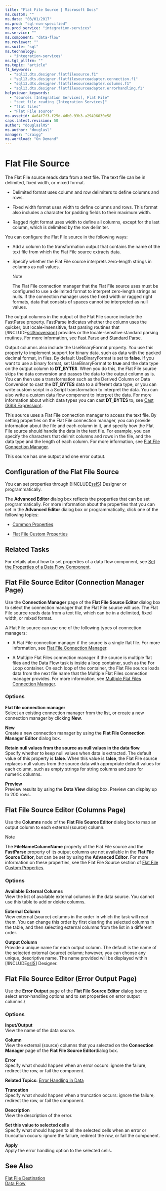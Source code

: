 ```yaml
---
title: "Flat File Source | Microsoft Docs"
ms.custom: ""
ms.date: "03/01/2017"
ms.prod: "sql-non-specified"
ms.prod_service: "integration-services"
ms.service: ""
ms.component: "data-flow"
ms.reviewer: ""
ms.suite: "sql"
ms.technology: 
  - "integration-services"
ms.tgt_pltfrm: ""
ms.topic: "article"
f1_keywords: 
  - "sql13.dts.designer.flatfilesource.f1"
  - "sql13.dts.designer.flatfilesourceadapter.connection.f1"
  - "sql13.dts.designer.flatfilesourceadapter.columns.f1"
  - "sql13.dts.designer.flatfilesourceadapter.errorhandling.f1"
helpviewer_keywords: 
  - "sources [Integration Services], Flat File"
  - "text file reading [Integration Services]"
  - "flat files"
  - "Flat File source"
ms.assetid: 4a64f7f3-f25d-4db0-93b3-a29496030e58
caps.latest.revision: 50
author: "douglaslMS"
ms.author: "douglasl"
manager: "craigg"
ms.workload: "On Demand"
---
```

# Flat File Source
  The Flat File source reads data from a text file. The text file can be in delimited, fixed width, or mixed format.  
  
-   Delimited format uses column and row delimiters to define columns and rows.  
  
-   Fixed width format uses width to define columns and rows. This format also includes a character for padding fields to their maximum width.  
  
-   Ragged right format uses width to define all columns, except for the last column, which is delimited by the row delimiter.  
  
 You can configure the Flat File source in the following ways:  
  
-   Add a column to the transformation output that contains the name of the text file from which the Flat File source extracts data.  
  
-   Specify whether the Flat File source interprets zero-length strings in columns as null values.  
  
    > [!NOTE]  
    >  The Flat File connection manager that the Flat File source uses must be configured to use a delimited format to interpret zero-length strings as nulls. If the connection manager uses the fixed width or ragged right formats, data that consists of spaces cannot be interpreted as null values.  
  
 The output columns in the output of the Flat File source include the FastParse property. FastParse indicates whether the column uses the quicker, but locale-insensitive, fast parsing routines that [!INCLUDE[ssISnoversion](../../includes/ssisnoversion-md.md)] provides or the locale-sensitive standard parsing routines. For more information, see [Fast Parse](http://msdn.microsoft.com/library/6688707d-3c5b-404e-aa2f-e13092ac8d95) and [Standard Parse](http://msdn.microsoft.com/library/dfe835b1-ea52-4e18-a23a-5188c5b6f013).  
  
 Output columns also include the UseBinaryFormat property. You use this property to implement support for binary data, such as data with the packed decimal format, in files. By default UseBinaryFormat is set to **false**. If you want to use a binary format, set UseBinaryFormat to **true** and the data type on the output column to **DT_BYTES**. When you do this, the Flat File source skips the data conversion and passes the data to the output column as is. You can then use a transformation such as the Derived Column or Data Conversion to cast the **DT_BYTES** data to a different data type, or you can write custom script in a Script transformation to interpret the data. You can also write a custom data flow component to interpret the data. For more information about which data types you can cast **DT_BYTES** to, see [Cast &#40;SSIS Expression&#41;](../../integration-services/expressions/cast-ssis-expression.md).  
  
 This source uses a Flat File connection manager to access the text file. By setting properties on the Flat File connection manager, you can provide information about the file and each column in it, and specify how the Flat File source should handle the data in the text file. For example, you can specify the characters that delimit columns and rows in the file, and the data type and the length of each column. For more information, see [Flat File Connection Manager](../../integration-services/connection-manager/flat-file-connection-manager.md).  
  
 This source has one output and one error output.  
  
## Configuration of the Flat File Source  
 You can set properties through [!INCLUDE[ssIS](../../includes/ssis-md.md)] Designer or programmatically.  
  
 The **Advanced Editor** dialog box reflects the properties that can be set programmatically. For more information about the properties that you can set in the **Advanced Editor** dialog box or programmatically, click one of the following topics:  
  
-   [Common Properties](http://msdn.microsoft.com/library/51973502-5cc6-4125-9fce-e60fa1b7b796)  
  
-   [Flat File Custom Properties](../../integration-services/data-flow/flat-file-custom-properties.md)  
  
## Related Tasks  
 For details about how to set properties of a data flow component, see [Set the Properties of a Data Flow Component](../../integration-services/data-flow/set-the-properties-of-a-data-flow-component.md).  
  
## Flat File Source Editor (Connection Manager Page)
  Use the **Connection Manager** page of the **Flat File Source Editor** dialog box to select the connection manager that the Flat File source will use. The Flat File source reads data from a text file, which can be in a delimited, fixed width, or mixed format.  
  
 A Flat File source can use one of the following types of connection managers:  
  
-   A Flat File connection manager if the source is a single flat file. For more information, see [Flat File Connection Manager](../../integration-services/connection-manager/flat-file-connection-manager.md).  
  
-   A Multiple Flat Files connection manager if the source is multiple flat files and the Data Flow task is inside a loop container, such as the For Loop container. On each loop of the container, the Flat File source loads data from the next file name that the Multiple Flat Files connection manager provides. For more information, see [Multiple Flat Files Connection Manager](../../integration-services/connection-manager/multiple-flat-files-connection-manager.md).  
  
### Options  
 **Flat file connection manager**  
 Select an existing connection manager from the list, or create a new connection manager by clicking **New**.  
  
 **New**  
 Create a new connection manager by using the **Flat File Connection Manager Editor** dialog box.  
  
 **Retain null values from the source as null values in the data flow**  
 Specify whether to keep null values when data is extracted. The default value of this property is **false**. When this value is f**alse**, the Flat File source replaces null values from the source data with appropriate default values for each column, such as empty strings for string columns and zero for numeric columns.  
  
 **Preview**  
 Preview results by using the **Data View** dialog box. Preview can display up to 200 rows.  
  
## Flat File Source Editor (Columns Page)
  Use the **Columns** node of the **Flat File Source Editor** dialog box to map an output column to each external (source) column.  
  
> [!NOTE]  
>  The **FileNameColumnName** property of the Flat File source and the **FastParse** property of its output columns are not available in the **Flat File Source Editor**, but can be set by using the **Advanced Editor**. For more information on these properties, see the Flat File Source section of [Flat File Custom Properties](../../integration-services/data-flow/flat-file-custom-properties.md).  
  
### Options  
 **Available External Columns**  
 View the list of available external columns in the data source. You cannot use this table to add or delete columns.  
  
 **External Column**  
 View external (source) columns in the order in which the task will read them. You can change this order by first clearing the selected columns in the table, and then selecting external columns from the list in a different order.  
  
 **Output Column**  
 Provide a unique name for each output column. The default is the name of the selected external (source) column; however, you can choose any unique, descriptive name. The name provided will be displayed within [!INCLUDE[ssIS](../../includes/ssis-md.md)] Designer.  
  
## Flat File Source Editor (Error Output Page)
  Use the **Error Output** page of the **Flat File Source Editor** dialog box to select error-handling options and to set properties on error output columns.\  
  
### Options  
 **Input/Output**  
 View the name of the data source.  
  
 **Column**  
 View the external (source) columns that you selected on the **Connection Manager** page of the **Flat File Source Editor**dialog box.  
  
 **Error**  
 Specify what should happen when an error occurs: ignore the failure, redirect the row, or fail the component.  
  
 **Related Topics:** [Error Handling in Data](../../integration-services/data-flow/error-handling-in-data.md)  
  
 **Truncation**  
 Specify what should happen when a truncation occurs: ignore the failure, redirect the row, or fail the component.  
  
 **Description**  
 View the description of the error.  
  
 **Set this value to selected cells**  
 Specify what should happen to all the selected cells when an error or truncation occurs: ignore the failure, redirect the row, or fail the component.  
  
 **Apply**  
 Apply the error handling option to the selected cells.  
  
## See Also  
 [Flat File Destination](../../integration-services/data-flow/flat-file-destination.md)   
 [Data Flow](../../integration-services/data-flow/data-flow.md)  
  
  
